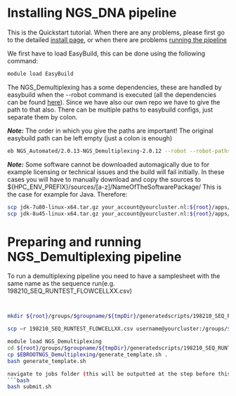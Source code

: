 #  Installing NGS_DNA pipeline

This is the Quickstart tutorial. When there are any problems, please first go to the detailed [install page](ngs-install), or when there are problems [running the pipeline](ngs-run)

We first have to load EasyBuild, this can be done using the following command:
```bash
module load EasyBuild
```

The NGS_Demultiplexing has a some dependencies, these are handled by easybuild when the --robot command is executed (all the dependencies can be found [here](ngs-dependencies)). Since we have also our own repo we have to give the path to that also. There can be multiple paths to easybuild configs, just separate them by colon.

**_Note:_** The order in which you give the paths are important! The original easybuild path can be left empty (just a colon is enough)
```bash
eb NGS_Automated/2.0.13-NGS_Demultiplexing-2.0.12 --robot --robot-paths=${pathToMYeasybuild}/easybuild-easyconfigs/easybuild/easyconfigs/:
```
**_Note:_** Some software cannot be downloaded automagically due to for example licensing or technical issues and the build will fail initially.
In these cases you will have to manually download and copy the sources to
${HPC_ENV_PREFIX}/sources/[a-z]/NameOfTheSoftwarePackage/
This is the case for example for Java. Therefore:
```bash
scp jdk-7u80-linux-x64.tar.gz your_account@yourcluster.nl:${root}/apps/sources/j/Java/
scp jdk-8u45-linux-x64.tar.gz your_account@yourcluster.nl:${root}/apps/sources/j/Java/
```


#  Preparing and running NGS_Demultiplexing pipeline

To run a demultiplexing pipeline you need to have a samplesheet with the same name as the sequence run(e.g. 198210_SEQ_RUNTEST_FLOWCELLXX.csv)
```bash


mkdir ${root}/groups/$groupname/${tmpDir}/generatedscripts/198210_SEQ_RUNTEST_FLOWCELLXX

scp –r 198210_SEQ_RUNTEST_FLOWCELLXX.csv username@yourcluster:/groups/$groupname/${tmpDir}/generatedscripts/

module load NGS_Demultiplexing
cd ${root}/groups/$groupname/${tmpDir}/generatedscripts/198210_SEQ_RUNTEST_FLOWCELLXX
cp $EBROOTNGS_Demultiplexing/generate_template.sh .
bash generate_template.sh

navigate to jobs folder (this will be outputted at the step before this one).
```bash
bash submit.sh
```

